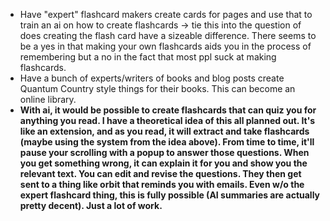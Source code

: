 - Have "expert" flashcard makers create cards for pages and use that to train an ai on how to create flashcards -> tie this into the question of does creating the flash card have a sizeable difference. There seems to be a yes in that making your own flashcards aids you in the process of remembering but a no in the fact that most ppl suck at making flashcards.
- Have a bunch of experts/writers of books and blog posts create Quantum Country style things for their books. This can become an online library. 
- **With ai, it would be possible to create flashcards that can quiz you for anything you read. I have a theoretical idea of this all planned out. It's like an extension, and as you read, it will extract and take flashcards (maybe using the system from the idea above). From time to time, it'll pause your scrolling with a popup to answer those questions. When you get something wrong, it can explain it for you and show you the relevant text. You can edit and revise the questions. They then get sent to a thing like orbit that reminds you with emails. Even w/o the expert flashcard thing, this is fully possible (AI summaries are actually pretty decent). Just a lot of work.** 
